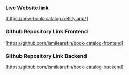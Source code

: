 ### Live Website link
[https://new-book-catalog.netlify.app/]

### Github Repository Link Frontend
[https://github.com/ismilearefin/book-catalog-frontend]

### Github Repository Link Backend
[https://github.com/ismilearefin/book-catalog-backend]